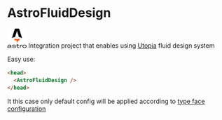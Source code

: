 # AstroFluidDesign

<img src="assets/astrologo.svg" width="44" height="44" /> Integration project that enables using [Utopia](https://utopia.fyi/) fluid design system

Easy use: 

```html
<head>
  <AstroFluidDesign />
</head>    
```

It this case only default config will be applied according to [type face configuration](https://utopia.fyi/type/calculator?c=320,18,1.2,1240,20,1.25,5,2,&s=0.75%7C0.5%7C0.25,1.5%7C2%7C3%7C4%7C6,s-l&g=s,l,xl,12)

